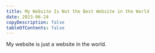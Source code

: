 ```yaml
---
title: My Website Is Not the Best Website in the World
date: 2023-06-24
copyDescription: false
tableOfContents: false
---
```


My website is just a website in the world.

